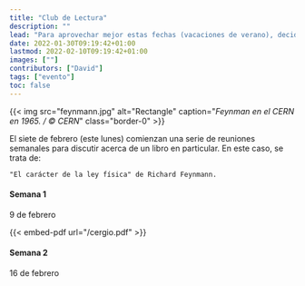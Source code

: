 ```yaml
---
title: "Club de Lectura"
description: ""
lead: "Para aprovechar mejor estas fechas (vacaciones de verano), decidimos formar un club de lectura, comenzaremos con Richard Feynmann."
date: 2022-01-30T09:19:42+01:00
lastmod: 2022-02-10T09:19:42+01:00
images: [""]
contributors: ["David"]
tags: ["evento"]
toc: false
---
```


{{< img src="feynmann.jpg" alt="Rectangle" caption="<em>Feynman en el CERN en 1965. / © CERN</em>" class="border-0" >}}

El siete de febrero (este lunes) comienzan una serie de reuniones semanales para discutir acerca de un libro en particular. En este caso, se trata de:

```text
"El carácter de la ley física" de Richard Feynmann.
```

#### Semana 1

9 de febrero

{{< embed-pdf url="/cergio.pdf" >}}

#### Semana 2

16 de febrero
